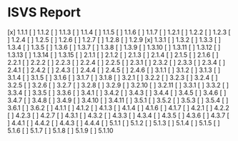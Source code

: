 # ISVS Report
[x] 1.1.1
[ ] 1.1.2
[ ] 1.1.3
[ ] 1.1.4
[ ] 1.1.5
[ ] 1.1.6
[ ] 1.1.7
[ ] 1.2.1
[ ] 1.2.2
[ ] 1.2.3
[ ] 1.2.4
[ ] 1.2.5
[ ] 1.2.6
[ ] 1.2.7
[ ] 1.2.8
[ ] 1.2.9
[x] 1.3.1
[ ] 1.3.2
[ ] 1.3.3
[ ] 1.3.4
[ ] 1.3.5
[ ] 1.3.6
[ ] 1.3.7
[ ] 1.3.8
[ ] 1.3.9
[ ] 1.3.10
[ ] 1.3.11
[ ] 1.3.12
[ ] 1.3.13
[ ] 1.3.14
[ ] 1.3.15
[ ] 2.1.1
[ ] 2.1.2
[ ] 2.1.3
[ ] 2.1.4
[ ] 2.1.5
[ ] 2.1.6
[ ] 2.2.1
[ ] 2.2.2
[ ] 2.2.3
[ ] 2.2.4
[ ] 2.2.5
[ ] 2.3.1
[ ] 2.3.2
[ ] 2.3.3
[ ] 2.3.4
[ ] 2.4.1
[ ] 2.4.2
[ ] 2.4.3
[ ] 2.4.4
[ ] 2.4.5
[ ] 2.4.6
[ ] 3.1.1
[ ] 3.1.2
[ ] 3.1.3
[ ] 3.1.4
[ ] 3.1.5
[ ] 3.1.6
[ ] 3.1.7
[ ] 3.1.8
[ ] 3.2.1
[ ] 3.2.2
[ ] 3.2.3
[ ] 3.2.4
[ ] 3.2.5
[ ] 3.2.6
[ ] 3.2.7
[ ] 3.2.8
[ ] 3.2.9
[ ] 3.2.10
[ ] 3.2.11
[ ] 3.3.1
[ ] 3.3.2
[ ] 3.3.4
[ ] 3.3.5
[ ] 3.3.6
[ ] 3.4.1
[ ] 3.4.2
[ ] 3.4.3
[ ] 3.4.4
[ ] 3.4.5
[ ] 3.4.6
[ ] 3.4.7
[ ] 3.4.8
[ ] 3.4.9
[ ] 3.4.10
[ ] 3.4.11
[ ] 3.5.1
[ ] 3.5.2
[ ] 3.5.3
[ ] 3.5.4
[ ] 3.6.1
[ ] 3.6.2
[ ] 4.1.1
[ ] 4.1.2
[ ] 4.1.3
[ ] 4.1.4
[ ] 4.1.6
[ ] 4.1.7
[ ] 4.2.1
[ ] 4.2.2
[ ] 4.2.3
[ ] 4.2.7
[ ] 4.3.1
[ ] 4.3.2
[ ] 4.3.3
[ ] 4.3.4
[ ] 4.3.5
[ ] 4.3.6
[ ] 4.3.7
[ ] 4.4.1
[ ] 4.4.2
[ ] 4.4.3
[ ] 4.4.4
[ ] 5.1.1
[ ] 5.1.2
[ ] 5.1.3
[ ] 5.1.4
[ ] 5.1.5
[ ] 5.1.6
[ ] 5.1.7
[ ] 5.1.8
[ ] 5.1.9
[ ] 5.1.10
